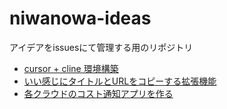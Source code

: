 # niwanowa-ideas

アイデアをissuesにて管理する用のリポジトリ

<!-- ISSUE_LIST_START -->
- [cursor + cline 環境構築](https://github.com/niwanowa/niwanowa-ideas/issues/47)
- [いい感じにタイトルとURLをコピーする拡張機能](https://github.com/niwanowa/niwanowa-ideas/issues/45)
- [各クラウドのコスト通知アプリを作る](https://github.com/niwanowa/niwanowa-ideas/issues/44)
<!-- github actions: Updated on 2025-01-08 09:34:18 UTC-->
<!-- ISSUE_LIST_END -->
